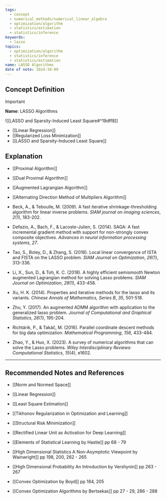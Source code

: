 ```yaml
---
tags:
  - concept
  - numerical_methods/numerical_linear_algebra
  - optimization/algorithm
  - statistics/estimation
  - statistics/inference
keywords:
  - lasso
topics:
  - optimization/algorithm
  - statistics/inference
  - statistics/estimation
name: LASSO Algorithms
date of note: 2024-10-09
---
```


## Concept Definition

>[!important]
>**Name**: LASSO Algorithms

![[LASSO and Sparsity-Induced Least Square#^19dff8]]

- [[Linear Regression]]
- [[Regularized Loss Minimization]]
- [[LASSO and Sparsity-Induced Least Square]]

## Explanation




- [[Proximal Algorithm]]
- [[Dual Proximal Algorithm]]
- [[Augmented Lagrangian Algorithm]]
- [[Alternating Direction Method of Multipliers Algorithm]]


- Beck, A., & Teboulle, M. (2009). A fast iterative shrinkage-thresholding algorithm for linear inverse problems. _SIAM journal on imaging sciences_, _2_(1), 183-202.
- Defazio, A., Bach, F., & Lacoste-Julien, S. (2014). SAGA: A fast incremental gradient method with support for non-strongly convex composite objectives. _Advances in neural information processing systems_, _27_.
- Tao, S., Boley, D., & Zhang, S. (2016). Local linear convergence of ISTA and FISTA on the LASSO problem. _SIAM Journal on Optimization_, _26_(1), 313-336.
- Li, X., Sun, D., & Toh, K. C. (2018). A highly efficient semismooth Newton augmented Lagrangian method for solving Lasso problems. _SIAM Journal on Optimization_, _28_(1), 433-458.

- Xu, H. K. (2014). Properties and iterative methods for the lasso and its variants. _Chinese Annals of Mathematics, Series B_, _35_, 501-518.
- Zhu, Y. (2017). An augmented ADMM algorithm with application to the generalized lasso problem. _Journal of Computational and Graphical Statistics_, _26_(1), 195-204.
- Richtárik, P., & Takáč, M. (2016). Parallel coordinate descent methods for big data optimization. _Mathematical Programming_, _156_, 433-484.
- Zhao, Y., & Huo, X. (2023). A survey of numerical algorithms that can solve the Lasso problems. _Wiley Interdisciplinary Reviews: Computational Statistics_, _15_(4), e1602.



-----------
##  Recommended Notes and References


- [[Norm and Normed Space]]
- [[Linear Regression]]
- [[Least Square Estimation]]
- [[Tikhonov Regularization in Optimization and Learning]]
- [[Structural Risk Minimization]]

- [[Rectified Linear Unit as Activation for Deep Learning]]


- [[Elements of Statistical Learning by Hastie]] pp 68 - 79
- [[High Dimensional Statistics A Non-Asymptotic Viewpoint by Wainwright]] pp 198, 200, 262 - 265
- [[High Dimensional Probability An Introduction by Vershynin]] pp 263 - 267
- [[Convex Optimization by Boyd]] pp 184, 205
- [[Convex Optimization Algorithms by Bertsekas]] pp 27 - 29, 286 - 288